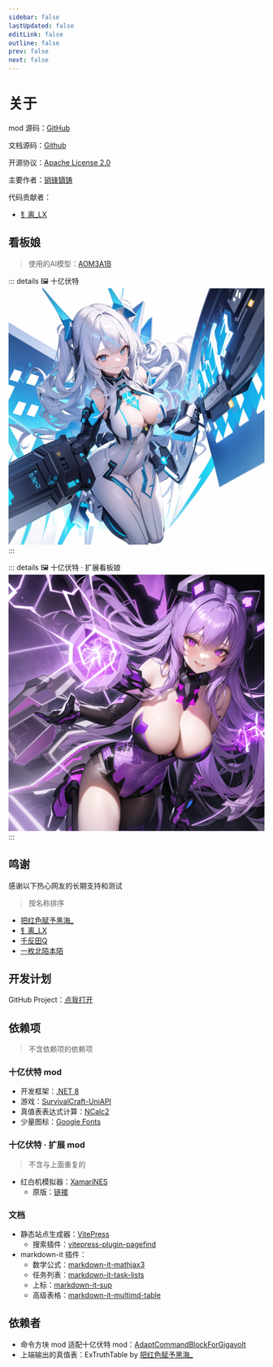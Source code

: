 ```yaml
---
sidebar: false
lastUpdated: false
editLink: false
outline: false
prev: false
next: false
---
```


# 关于

mod 源码：[GitHub](https://github.com/XiaofengdiZhu/Gigavolt/)

文档源码：[Github](https://github.com/XiaofengdiZhu/GigavoltDoc/)

开源协议：[Apache License 2.0](https://github.com/XiaofengdiZhu/Gigavolt/blob/main/LICENSE.txt)

主要作者：[销锋镝铸](https://github.com/XiaofengdiZhu)

代码贡献者：

* [钅离_LX](https://github.com/CS-LX)

<!--@include: ./parts/feedback.md-->

## 看板娘

> 使用的AI模型：[AOM3A1B](https://huggingface.co/WarriorMama777/OrangeMixs#aom3a1b)

::: details 🖼️ 十亿伏特
![十亿伏特看板娘](../public/images/poster-girl/GigavoltPosterGirl.webp)
:::

::: details 🖼️ 十亿伏特 · 扩展看板娘
![十亿伏特 · 扩展看板娘](../public/images/poster-girl/GigavoltExpandPosterGirl.webp)
:::

## 鸣谢

感谢以下热心网友的长期支持和测试
> 按名称排序

* [把红色赋予黑海_](https://gitee.com/THPRC)
* [钅离_LX](https://github.com/CS-LX)
* [千反田Q](https://tieba.baidu.com/home/main/?id=tb.1.8655ef45.iDFQv1eGqmen_1Lqsi_BUg)
* [一枚北陌本陌](https://space.bilibili.com/1766875450)

## 开发计划

GitHub Project：[点我打开](https://github.com/users/XiaofengdiZhu/projects/1/views/1)

## 依赖项

> 不含依赖项的依赖项

### 十亿伏特 mod

* 开发框架：[.NET 8](https://dotnet.microsoft.com/)
* 游戏：[SurvivalCraft-UniAPI](https://gitee.com/THPRC/survivalcraft-api)
* 真值表表达式计算：[NCalc2](https://github.com/XiaofengdiZhu/NCalc2)
* 少量图标：[Google Fonts](https://fonts.google.com/icons)

### 十亿伏特 · 扩展 mod

> 不含与上面重复的

* 红白机模拟器：[XamariNES](https://github.com/XiaofengdiZhu/Gigavolt/tree/main/Gigavolt.Expand/reference/XamariNES)
    * 原版：[链接](https://github.com/enusbaum/XamariNES)

### 文档

* 静态站点生成器：[VitePress](https://vitepress.dev/)
    * 搜索插件：[vitepress-plugin-pagefind](https://github.com/ATQQ/sugar-blog/tree/master/packages/vitepress-plugin-pagefind)
* markdown-it 插件：
    * 数学公式：[markdown-it-mathjax3](https://github.com/nzt/markdown-it-mathjax3#readme)
    * 任务列表：[markdown-it-task-lists](https://github.com/revin/markdown-it-task-lists#readme)
    * 上标：[markdown-it-sup](https://github.com/markdown-it/markdown-it-sup#readme)
    * 高级表格：[markdown-it-multimd-table](https://github.com/redbug312/markdown-it-multimd-table#readme)

## 依赖者

* 命令方块 mod 适配十亿伏特 mod：[AdaptCommandBlockForGigavolt](https://github.com/XiaofengdiZhu/AdaptCommandBlockForGigavolt)
* 上端输出的真值表：ExTruthTable by [把红色赋予黑海_](https://gitee.com/THPRC)
